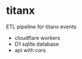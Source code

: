 
# titanx

ETL pipeline for titanx events

- cloudflare workers
- D1 sqlite database
- api with cors
